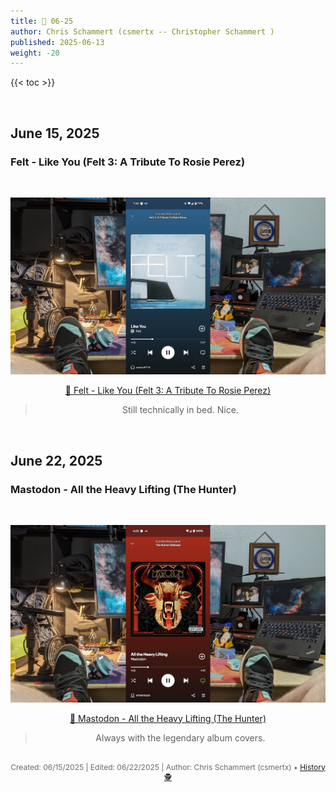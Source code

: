 ```yaml
---
title: 🎸 06-25
author: Chris Schammert (csmertx -- Christopher Schammert )
published: 2025-06-13
weight: -20
---
```


<!-- The content of this website was written by Christopher Schammert aka Chris Schammert -->

{{< toc >}}

<br />

## June 15, 2025
### Felt - Like You (Felt 3: A Tribute To Rosie Perez)

<br />
<div style="text-align: center;">

![albumimg](/Blog/music/images/felt_felt_3_a_tribute_to_rosie_perez.jpg "Like You - Felt 3: A Tribute To Rosie Perez - Spotify Screenshot")
<br />

[🔗 Felt - Like You (Felt 3: A Tribute To Rosie Perez)](https://www.youtube.com/watch?v=vuOD7ULMBbQ "YouTube \ Felt - Like You (Felt 3: A Tribute To Rosie Perez)")

> Still technically in bed. Nice.

</div>
<br />

## June 22, 2025
### Mastodon - All the Heavy Lifting (The Hunter)

<br />
<div style="text-align: center;">

![albumimg](/Blog/music/images/mastodon_the_hunter.jpg "Mastodon - The Hunter - Spotify Screenshot")
<br />

[🔗 Mastodon - All the Heavy Lifting (The Hunter)](https://www.youtube.com/watch?v=5oMp-SxUPRY "YouTube \ Mastodon - All the Heavy Lifting (The Hunter)")

> Always with the legendary album covers.

</div>
<br />

<div style="text-align: center; font-size:12px; color:dimgray">
    Created: 06/15/2025 | Edited: 06/22/2025 | Author: Chris Schammert (csmertx) • 
    <a href="https://github.com/csmertx/csmertx.github.io/commits/main/content/Blog/music/2025/0625.md" 
       title="Github.com | csmertx \ csmertx.github.io \ commits \ main \ content \ Blog \ Music \ 2025 \ 06-2025">
       History 🕵️
    </a>
</div>